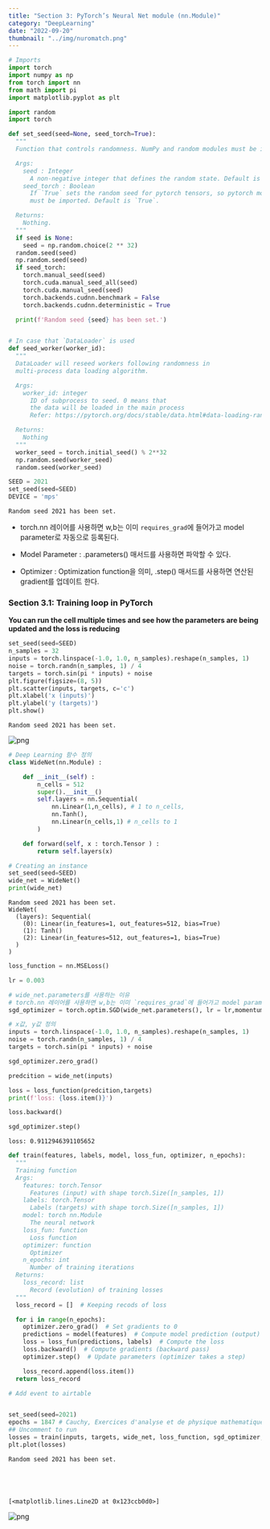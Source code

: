 ```yaml
---
title: "Section 3: PyTorch’s Neural Net module (nn.Module)"
category: "DeepLearning"
date: "2022-09-20"
thumbnail: "../img/nuromatch.png"
---
```


```python
# Imports
import torch
import numpy as np
from torch import nn
from math import pi
import matplotlib.pyplot as plt

import random
import torch

def set_seed(seed=None, seed_torch=True):
  """
  Function that controls randomness. NumPy and random modules must be imported.

  Args:
    seed : Integer
      A non-negative integer that defines the random state. Default is `None`.
    seed_torch : Boolean
      If `True` sets the random seed for pytorch tensors, so pytorch module
      must be imported. Default is `True`.

  Returns:
    Nothing.
  """
  if seed is None:
    seed = np.random.choice(2 ** 32)
  random.seed(seed)
  np.random.seed(seed)
  if seed_torch:
    torch.manual_seed(seed)
    torch.cuda.manual_seed_all(seed)
    torch.cuda.manual_seed(seed)
    torch.backends.cudnn.benchmark = False
    torch.backends.cudnn.deterministic = True

  print(f'Random seed {seed} has been set.')


# In case that `DataLoader` is used
def seed_worker(worker_id):
  """
  DataLoader will reseed workers following randomness in
  multi-process data loading algorithm.

  Args:
    worker_id: integer
      ID of subprocess to seed. 0 means that
      the data will be loaded in the main process
      Refer: https://pytorch.org/docs/stable/data.html#data-loading-randomness for more details

  Returns:
    Nothing
  """
  worker_seed = torch.initial_seed() % 2**32
  np.random.seed(worker_seed)
  random.seed(worker_seed)
```

```python
SEED = 2021
set_seed(seed=SEED)
DEVICE = 'mps'
```

    Random seed 2021 has been set.

- torch.nn 레이어를 사용하면 w,b는 이미 `requires_grad`에 들어가고 model parameter로 자동으로 등록된다.

- Model Parameter : .parameters() 매서드를 사용하면 파악할 수 있다.

- Optimizer : Optimization function을 의미, .step() 매서드를 사용하면 연산된 gradient를 업데이트 한다.

### Section 3.1: Training loop in PyTorch

**You can run the cell multiple times and see how the parameters are being updated and the loss is reducing**

```python
set_seed(seed=SEED)
n_samples = 32
inputs = torch.linspace(-1.0, 1.0, n_samples).reshape(n_samples, 1)
noise = torch.randn(n_samples, 1) / 4
targets = torch.sin(pi * inputs) + noise
plt.figure(figsize=(8, 5))
plt.scatter(inputs, targets, c='c')
plt.xlabel('x (inputs)')
plt.ylabel('y (targets)')
plt.show()
```

    Random seed 2021 has been set.

![png](output_4_1.png)

```python
# Deep Learning 함수 정의
class WideNet(nn.Module) :

    def __init__(self) :
        n_cells = 512
        super().__init__()
        self.layers = nn.Sequential(
            nn.Linear(1,n_cells), # 1 to n_cells,
            nn.Tanh(),
            nn.Linear(n_cells,1) # n_cells to 1
        )

    def forward(self, x : torch.Tensor ) :
        return self.layers(x)
```

```python
# Creating an instance
set_seed(seed=SEED)
wide_net = WideNet()
print(wide_net)
```

    Random seed 2021 has been set.
    WideNet(
      (layers): Sequential(
        (0): Linear(in_features=1, out_features=512, bias=True)
        (1): Tanh()
        (2): Linear(in_features=512, out_features=1, bias=True)
      )
    )

```python
loss_function = nn.MSELoss()

lr = 0.003

# wide_net.parameters를 사용하는 이유
# torch.nn 레이어를 사용하면 w,b는 이미 `requires_grad`에 들어가고 model parameter로 자동으로 등록된다.
sgd_optimizer = torch.optim.SGD(wide_net.parameters(), lr = lr,momentum=0.9)
```

```python
# x값, y값 정의
inputs = torch.linspace(-1.0, 1.0, n_samples).reshape(n_samples, 1)
noise = torch.randn(n_samples, 1) / 4
targets = torch.sin(pi * inputs) + noise

sgd_optimizer.zero_grad()

predcition = wide_net(inputs)

loss = loss_function(predcition,targets)
print(f'loss: {loss.item()}')

loss.backward()

sgd_optimizer.step()
```

    loss: 0.9112946391105652

```python
def train(features, labels, model, loss_fun, optimizer, n_epochs):
  """
  Training function
  Args:
    features: torch.Tensor
      Features (input) with shape torch.Size([n_samples, 1])
    labels: torch.Tensor
      Labels (targets) with shape torch.Size([n_samples, 1])
    model: torch nn.Module
      The neural network
    loss_fun: function
      Loss function
    optimizer: function
      Optimizer
    n_epochs: int
      Number of training iterations
  Returns:
    loss_record: list
      Record (evolution) of training losses
  """
  loss_record = []  # Keeping recods of loss

  for i in range(n_epochs):
    optimizer.zero_grad()  # Set gradients to 0
    predictions = model(features)  # Compute model prediction (output)
    loss = loss_fun(predictions, labels)  # Compute the loss
    loss.backward()  # Compute gradients (backward pass)
    optimizer.step()  # Update parameters (optimizer takes a step)

    loss_record.append(loss.item())
  return loss_record

# Add event to airtable


set_seed(seed=2021)
epochs = 1847 # Cauchy, Exercices d'analyse et de physique mathematique (1847)
## Uncomment to run
losses = train(inputs, targets, wide_net, loss_function, sgd_optimizer, epochs)
plt.plot(losses)
```

    Random seed 2021 has been set.





    [<matplotlib.lines.Line2D at 0x123ccb0d0>]

![png](output_9_2.png)

```python

```
